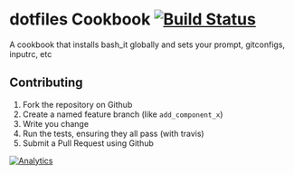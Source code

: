 dotfiles Cookbook [![Build Status](https://travis-ci.org/kitchenplan/chef-dotfiles.png?branch=master)](https://travis-ci.org/kitchenplan/chef-dotfiles)
=================

A cookbook that installs bash_it globally and sets your prompt, gitconfigs, inputrc, etc

Contributing
------------

1. Fork the repository on Github
2. Create a named feature branch (like `add_component_x`)
3. Write you change
4. Run the tests, ensuring they all pass (with travis)
5. Submit a Pull Request using Github

[![Analytics](https://ga-beacon.appspot.com/UA-46288146-2/kitchenplan/chef-dotfiles)](https://github.com/igrigorik/ga-beacon)
